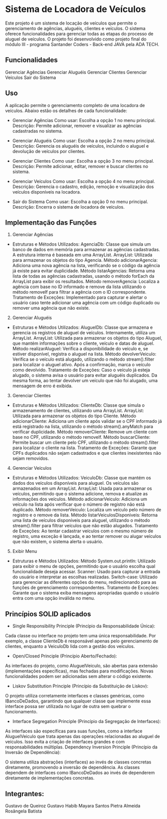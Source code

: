 # Sistema de Locadora de Veículos


Este projeto é um sistema de locação de veículos que permite o gerenciamento de agências, aluguéis, clientes e veículos. O sistema oferece funcionalidades para gerenciar todas as etapas do processo de aluguel de veículos. O projeto foi desenvolvido como projeto final do módulo III - programa Santander Coders - Back-end JAVA pela ADA TECH.

## Funcionalidades
Gerenciar Agências
Gerenciar Aluguéis
Gerenciar Clientes
Gerenciar Veículos
Sair do Sistema


## Uso

A aplicação permite o gerenciamento completo de uma locadora de veículos. Abaixo estão os detalhes de cada funcionalidade:

- Gerenciar Agências
Como usar: Escolha a opção 1 no menu principal.
Descrição: Permite adicionar, remover e visualizar as agências cadastradas no sistema.

- Gerenciar Aluguéis
Como usar: Escolha a opção 2 no menu principal.
Descrição: Gerencia os aluguéis de veículos, incluindo o aluguel e devolução de veículos por clientes.

- Gerenciar Clientes
Como usar: Escolha a opção 3 no menu principal.
Descrição: Permite adicionar, editar, remover e buscar clientes no sistema.

- Gerenciar Veículos
Como usar: Escolha a opção 4 no menu principal.
Descrição: Gerencia o cadastro, edição, remoção e visualização dos veículos disponíveis na locadora.

- Sair do Sistema
Como usar: Escolha a opção 0 no menu principal.
Descrição: Encerra o sistema de locadora de veículos.


## Implementação das Funções

1. Gerenciar Agências

- Estruturas e Métodos Utilizados:
AgenciaDb: Classe que simula um banco de dados em memória para armazenar as agências cadastradas. A estrutura interna é baseada em uma ArrayList<Agencia>.
ArrayList: Utilizada para armazenar os objetos do tipo Agencia.
Método adicionarAgencia: Adiciona uma nova agência na lista, verificando se o código da agência já existe para evitar duplicidade.
Método listarAgencias: Retorna uma lista de todas as agências cadastradas, usando o método forEach da ArrayList para exibir os resultados.
Método removerAgencia: Localiza a agência com base no ID informado e remove da lista utilizando o método removeIf para filtrar a agência com o ID correspondente.
Tratamento de Exceções: Implementado para capturar e alertar o usuário caso tente adicionar uma agência com um código duplicado ou remover uma agência que não existe.

2. Gerenciar Aluguéis
- Estruturas e Métodos Utilizados:
AluguelDb: Classe que armazena e gerencia os registros de aluguel de veículos. Internamente, utiliza um ArrayList<Aluguel>.
ArrayList: Utilizada para armazenar os objetos do tipo Aluguel, que mantém informações sobre o cliente, veículo e datas de aluguel.
Método realizarAluguel: Verifica a disponibilidade do veículo e, se estiver disponível, registra o aluguel na lista.
Método devolverVeiculo: Verifica se o veículo está alugado, utilizando o método stream().filter para localizar o aluguel ativo. Após a confirmação, marca o veículo como devolvido.
Tratamento de Exceções: Caso o veículo já esteja alugado, o sistema avisa o usuário para evitar aluguéis duplicados. Da mesma forma, ao tentar devolver um veículo que não foi alugado, uma mensagem de erro é exibida.

3. Gerenciar Clientes
- Estruturas e Métodos Utilizados:
ClienteDb: Classe que simula o armazenamento de clientes, utilizando uma ArrayList<Cliente>.
ArrayList: Utilizada para armazenar os objetos do tipo Cliente.
Método adicionarCliente: Adiciona um cliente após validar se o CPF informado já está registrado na lista, utilizando o método stream().anyMatch para verificar duplicidade.
Método removerCliente: Remove um cliente com base no CPF, utilizando o método removeIf.
Método buscarCliente: Permite buscar um cliente pelo CPF, utilizando o método stream().filter para localizar o cliente na lista.
Tratamento de Exceções: Garante que CPFs duplicados não sejam cadastrados e que clientes inexistentes não sejam removidos.

4. Gerenciar Veículos
- Estruturas e Métodos Utilizados:
VeiculoDb: Classe que mantém os dados dos veículos disponíveis para aluguel. Os veículos são armazenados em um ArrayList<Veiculo>.
ArrayList: Usada para armazenar os veículos, permitindo que o sistema adicione, remova e atualize as informações dos veículos.
Método adicionarVeiculo: Adiciona um veículo na lista após verificar que o número de registro não está duplicado.
Método removerVeiculo: Localiza um veículo pelo número de registro e o remove da lista.
Método listarVeiculosDisponiveis: Retorna uma lista de veículos disponíveis para aluguel, utilizando o método stream().filter para filtrar veículos que não estão alugados.
Tratamento de Exceções: Ao tentar cadastrar veículos com o mesmo número de registro, uma exceção é lançada, e ao tentar remover ou alugar veículos que não existem, o sistema alerta o usuário.

5. Exibir Menu
- Estruturas e Métodos Utilizados:
Método System.out.println: Utilizado para exibir o menu de opções, permitindo que o usuário escolha qual funcionalidade deseja acessar.
Scanner: Usado para capturar a entrada do usuário e interpretar as escolhas realizadas.
Switch-case: Utilizado para gerenciar as diferentes opções do menu, redirecionando para as funções de gerenciamento correspondentes.
Tratamento de Exceções: Garante que o sistema exiba mensagens apropriadas quando o usuário entra com uma opção inválida no menu.

## Princípios SOLID aplicados

* Single Responsibility Principle (Princípio da Responsabilidade Única):

Cada classe ou interface no projeto tem uma única responsabilidade. Por exemplo, a classe ClienteDb é responsável apenas pelo gerenciamento de clientes, enquanto a VeiculoDb lida com a gestão dos veículos.

* Open/Closed Principle (Princípio Aberto/Fechado):

As interfaces do projeto, como AluguelVeiculo, são abertas para extensão (implementações específicas), mas fechadas para modificações. Novas funcionalidades podem ser adicionadas sem alterar o código existente.

* Liskov Substitution Principle (Princípio da Substituição de Liskov):

O projeto utiliza corretamente interfaces e classes genéricas, como IBancoDeDados<T>, garantindo que qualquer classe que implemente essa interface possa ser utilizada no lugar de outra sem quebrar o funcionamento.

* Interface Segregation Principle (Princípio da Segregação de Interfaces):

As interfaces são específicas para suas funções, como a interface AluguelVeiculo que trata apenas das operações relacionadas ao aluguel de veículos. Isso evita a criação de interfaces grandes e com responsabilidades múltiplas.
Dependency Inversion Principle (Princípio da Inversão de Dependência):

O sistema utiliza abstrações (interfaces) ao invés de classes concretas diretamente, promovendo a inversão de dependência. As classes dependem de interfaces como IBancoDeDados<T> ao invés de dependerem diretamente de implementações concretas.

## Integrantes:

Gustavo de Queiroz
Gustavo Habib
Mayara Santos
Pietra Almeida
Rosângela Batista

